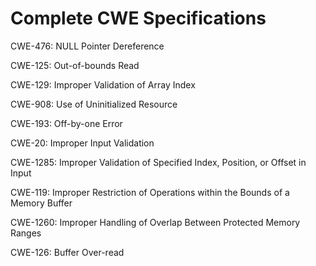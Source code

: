 

# Complete CWE Specifications

CWE-476: NULL Pointer Dereference

CWE-125: Out-of-bounds Read

CWE-129: Improper Validation of Array Index

CWE-908: Use of Uninitialized Resource

CWE-193: Off-by-one Error

CWE-20: Improper Input Validation

CWE-1285: Improper Validation of Specified Index, Position, or Offset in Input

CWE-119: Improper Restriction of Operations within the Bounds of a Memory Buffer

CWE-1260: Improper Handling of Overlap Between Protected Memory Ranges

CWE-126: Buffer Over-read